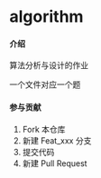 # algorithm

#### 介绍
算法分析与设计的作业

一个文件对应一个题

#### 参与贡献

1.  Fork 本仓库
2.  新建 Feat_xxx 分支
3.  提交代码
4.  新建 Pull Request

